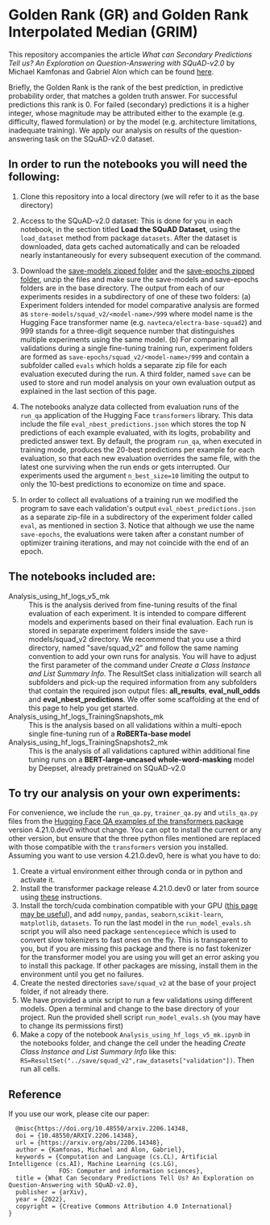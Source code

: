 # Golden Rank (GR) and Golden Rank Interpolated Median (GRIM) 

This repository accompanies the article *What can Secondary Predictions Tell us? An Exploration on Question-Answering with SQuAD-v2.0* by Michael Kamfonas and Gabriel Alon which can be found [here](https://arxiv.org/abs/2206.14348).

Briefly, the Golden Rank is the rank of the best prediction, in predictive probability order, that matches a golden truth answer. For successful predictions this rank is 0. For failed (secondary)  predictions it is a higher integer, whose magnitude may be attributed either to the example (e.g. difficulty, flawed formulation) or by the model (e.g. architecture limitations, inadequate training). We apply our analysis on results of the question-answering task on the SQuAD-v2.0 dataset. 


## In order to run the notebooks you will need the following:

1.  Clone this repository into a local directory (we will refer to it as the base directory)
1.  Access to the SQuAD-v2.0 dataset: This is done for you in each notebook, in the section titled **Load the SQuAD Dataset**, using the `load_dataset` method from package `datasets`. After the dataset is downloaded, data gets cached automatically and can be reloaded nearly instantaneously for every subsequent execution of the command.

2.  Download the [save-models zipped folder](https://drive.google.com/file/d/1GytKwK_kqjbfQAfgVcMeOFkF_l2jpL4c/view?usp=sharing) and the [save-epochs zipped folder](https://drive.google.com/file/d/1Fpeu0J7XoCpwYtFUrdMlzZVGhrGwk5EI/view?usp=sharing), unzip the files and make sure the save-models and save-epochs folders are in the base directory. 
The output from each of our experiments resides in a subdirectory of one of these two folders: (a) Experiment folders intended for model comparative analysis are formed as `store-models/squad_v2/<model-name>/999` where model name is the Hugging Face transformer name (e.g. `navteca/electra-base-squad2`) and 999 stands for a three-digit sequence number that distinguishes multiple experiments using the same model. (b) For comparing all validations during a single fine-tuning training run, experiment folders are formed as `save-epochs/squad_v2/<model-name>/999` and contain a subfolder called `evals` which holds a separate zip file for each evaluation executed during the run. A third folder, named `save` can be used to store and run model analysis on your own evaluation output as explained in the last section of this page.
5.  The notebooks analyze data collected from evaluation runs of the `run_qa` application of the Hugging Face `transformers` library. This data include the file `eval_nbest_predictions.json` which stores the top N predictions of each example evaluated, with its logits, probability and predicted answer text. By default, the program `run_qa`, when executed in training mode, produces the 20-best predictions per example for each evaluation, so that each new evaluation overrides the same file, with the latest one surviving when the run ends or gets interrupted. Our experiments used the argument `n_best_size=10` limiting the output to only the 10-best predictions to economize on time and space. 
6. In order to collect all evaluations of a training run we modified the program to save each validation's output `eval_nbest_predictions.json` as a separate zip-file in a subdirectory of the experiment folder called `eval`, as mentioned in section 3. Notice that although we use the name `save-epochs`, the evaluations were taken after a constant number of optimizer training iterations, and may not coincide with the end of an epoch.

## The notebooks included are:

<dl><dt>Analysis_using_hf_logs_v5_mk</dt>
  <dd>This is the analysis derived from fine-tuning results of the final evaluation of each experiment. It is intended to compare different models and experiments based on their final evaluation. Each run is stored in separate experiment folders inside the save-models/squad_v2 directory. We recommend that you use a third directory, named "save/squad_v2" and follow the same naming convention to add your own runs for analysis. You will have to adjust the first parameter of the command  under <em>Create a Class Instance and List Summary Info</em>. The ResultSet class initialization will search all subfolders and pick-up the required information from any subfolders that contain the required json output files: <b>all_results</b>, <b>eval_null_odds</b> and <b>eval_nbest_predictions</b>. We offer some scaffolding at the end of this page to help you get started. </dd>
<dt>Analysis_using_hf_logs_TrainingSnapshots_mk</dt>
  <dd>This is the analysis based on all validations within a multi-epoch single fine-tuning run of a <b>RoBERTa-base model</b></dd>
<dt>Analysis_using_hf_logs_TrainingSnapshots2_mk</dt>
  <dd>This is the analysis of all validations captured within additional fine tuning runs on a <b>BERT-large-uncased whole-word-masking</b> model by Deepset, already pretrained on SQuAD-v2.0</dd>
</dl>

## To try our analysis on your own experiments:

For convenience, we include the `run_qa.py`, `trainer_qa.py` and `utils_qa.py` files from the [Hugging Face QA examples of the transformers package](https://github.com/huggingface/transformers/tree/main/examples/pytorch/question-answering) version 4.21.0.dev0 without change. You can opt to install the current or any other version, but ensure that the three python files mentioned are replaced with those compatible with the `transformers` version you installed. Assuming you want to use  version 4.21.0.dev0, here is what you have to do:

1.  Create a virtual environment either through conda or in python and activate it.
1.  Install the transformer package release 4.21.0.dev0 or later from source using [these](https://huggingface.co/docs/transformers/installation#installing-from-source) instructions. 
2.  Install the torch/cuda combination compatible with your GPU ([this page may be useful](https://pytorch.org/)), and add `numpy`, `pandas`, `seaborn`,`scikit-learn`, `matplotlib`, `datasets`. To run the last model in the `run_model_evals.sh` script you will also need package `sentencepiece` which is used to convert slow tokenizers to fast ones on the fly. This is transparent to you, but if you are missing this package and there is no fast tokenizer for the transformer model you are using you will get an error asking you to install this package. If other packages are missing, install them in the environment until you get no failures.  
2.  Create the nested directories `save/squad_v2` at the base of your project folder, if not already there.
3.  We have provided a unix script to run a few validations using different models. Open a terminal and change to the base directory of your project. Run the provided shell script `run_model_evals.sh` (you may have to change its permissions first)
4.  Make a copy of the notebook `Analysis_using_hf_logs_v5_mk.ipynb` in the notebooks folder, and change the cell under the heading *Create  Class Instance and List Summary Info* like this: 
`RS=ResultSet("../save/squad_v2",raw_datasets["validation"])`. Then run all cells.

## Reference

If you use our work, please cite our paper:

```
  @misc{https://doi.org/10.48550/arxiv.2206.14348,
  doi = {10.48550/ARXIV.2206.14348},  
  url = {https://arxiv.org/abs/2206.14348},
  author = {Kamfonas, Michael and Alon, Gabriel},
  keywords = {Computation and Language (cs.CL), Artificial Intelligence (cs.AI), Machine Learning (cs.LG), 
              FOS: Computer and information sciences},
  title = {What Can Secondary Predictions Tell Us? An Exploration on Question-Answering with SQuAD-v2.0},
  publisher = {arXiv},
  year = {2022},
  copyright = {Creative Commons Attribution 4.0 International}
}
```
